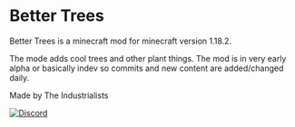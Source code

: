 # Better Trees

Better Trees is a minecraft mod for minecraft version 1.18.2.

The mode adds cool trees and other plant things.
The mod is in very early alpha or basically indev so commits and new content are added/changed daily.


Made by The Industrialists

<p><a href="https://discord.gg/mEpm8FqPTk" rel="nofollow"><img src="https://img.shields.io/discord/391020510269669376.svg?logo=discord&logoColor=white&logoWidth=20&labelColor=7289DA&label=Discord&color=17cf48" alt="Discord"/></a></p>
